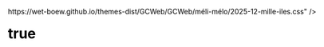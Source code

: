 ---
feature: méli-mélo
'@context':
  '@version': 1.0.4
  dct: http://purl.org/dc/terms/
  title:
    '@id': dct:title
    '@container': '@language'
  description: dct:description
  modified: dct:modified
title:
  en: Data Table Utilities
  fr: (FR) Data Table Utilities
description: Examples of how to use these Utilities
modified: 2024-11-12T00:00:00.000Z
componentName: 2024-10-datatable-utilities
sponsor: Steve Bourgeois (steve.bourgeois@tpsgc-pwgsc.gc.ca)
pages:
  examples:
    - title: DataTable Utilities
      language: en
      path: index-en.html
    - title: Utilitaire DataTable
      language: fr
      path: index-fr.html
  documentation:
    - title: DataTable Utilities - Documentation
      language: en
      path: datatable-utilities-doc-en.html
    - title: Utilitaire DataTable - Documentation
      language: fr
      path: datatable-utilities-doc-fr.html
implementationPlan:
  - due: 2024-09-24T00:00:00.000Z
    what: Initial Development <span class="label label-success">Completed</span>
  - due: 2024-10-01T00:00:00.000Z
    what: >-
      Get Intial Feedback from Wet-Boew Team Before Pull Request <span
      class="label label-success">Completed</span>
  - due: 2024-10-08T00:00:00.000Z
    what: >-
      Fix Issue Identified by Wet-Boew Team <span class="label
      label-success">Completed</span>
  - due: 2024-10-12T00:00:00.000Z
    what: >-
      Get French Sample page Translated <span class="label
      label-success">Completed</span>
  - due: 2024-10-15T00:00:00.000Z
    what: >-
      Get Pages throuh our QC cycle and our WACR Team <span class="label
      label-success">Completed</span>
  - due: 2024-10-22T00:00:00.000Z
    what: >-
      Fix Identified problems and accesibility issues <span class="label
      label-success">Completed</span>
  - due: 2024-10-24T00:00:00.000Z
    what: Submit Pull Request <span class="label label-success">Completed</span>
  - due: 2025-11-30T00:00:00.000Z
    what: >-
      Produce accessibility conformance report <span class="label
      label-warning">Todo</span>
  - due: 2025-06-30T00:00:00.000Z
    what: >-
      Work toward a provisional plugin <span class="label label-warning">In
      Progress</span>
implementationPlanFR:
  - due: 2024-09-24T00:00:00.000Z
    what: Dévélopement initial <span class="label label-success">Completé</span>
  - due: 2024-10-01T00:00:00.000Z
    what: >-
      Obtenir des rétroaction de l'équipe Wet-Boew avant la demande de tirage
      <span class="label label-success">Completé</span>
  - due: 2024-10-08T00:00:00.000Z
    what: >-
      Corriger tout problèmes identifiés par l'équipe Wet-Boew <span
      class="label label-success">Completé</span>
  - due: 2024-10-12T00:00:00.000Z
    what: >-
      Faire traduire la page d'exemple en français <span class="label
      label-success">Completé</span>
  - due: 2024-10-15T00:00:00.000Z
    what: >-
      Soumettre les pages à notre processus de CQ et à notre équipe ECAW <span
      class="label label-success">Completé</span>
  - due: 2024-10-22T00:00:00.000Z
    what: >-
      Corriger les problèmes identifiés et les problèmes d'accessibilité <span
      class="label label-success">Completé</span>
  - due: 2024-10-24T00:00:00.000Z
    what: >-
      Soumettre la demandes de tirage <span class="label
      label-success">Completé</span>
  - due: 2025-11-30T00:00:00.000Z
    what: >-
      Produce accessibility conformance report <span class="label
      label-warning">A faire</span>
  - due: 2025-06-30T00:00:00.000Z
    what: >-
      Travailler vers un plugiciel provisoire <span class="label
      label-success">En cours</span>
todos:
  - Add Other Data Manipulation Classes Maybe (percentage)?
todosFR:
  - >-
    Envisager d'ajouter d'autres classes de manipulation de données
    (pourcentage)?
changes:
  - date: 2025-01-23T00:00:00.000Z
    description: >-
      Change was to fix a bug with tables that have hidden columns. The hidden
      columns caused the formatting to apply to the wrong column.
    departmentImpact: >-
      The bug is now fixed and the workaround of having to move the hidden
      columns to the end is no longer necessary.
    publicImpact: >-
      The bug is now fixed and the workaround of having to move the hidden
      columns to the end is no longer necessary.
  - date: 2024-11-01T00:00:00.000Z
    description: >-
      DataTable Utilities, includes Data Manipulation Classes for emails, Urls
      and Money. Also Includes Datatable Footer Totals
    departmentImpact: >-
      Having this plugin intergrated will make the transition to Canada.ca
      easier as these features are already in use on
      https://www.tpsgc-pwgsc.gc.ca, currently some of the pages that make use
      of this plugin and other pages that make use of Other Javascripts are just
      pointed to from Canada.ca
    publicImpact: >-
      The Public at Large, the plugin makes DataTables more user friendly with
      Clickable Links, and they are used to this functionality our PRE Canada.ca
      Pages
output: false
script: >-
  https://wet-boew.github.io/themes-dist/GCWeb/GCWeb/méli-mélo/2025-12-mille-iles.js
css: >-
  https://wet-boew.github.io/themes-dist/GCWeb/GCWeb/méli-mélo/2025-12-mille-iles.css
---